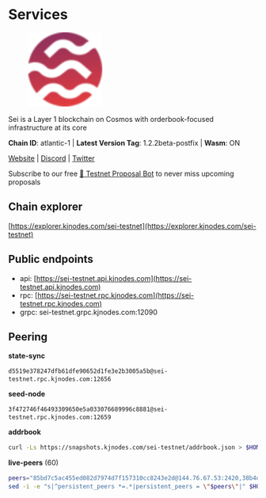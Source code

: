 # Services

<figure><img src="https://raw.githubusercontent.com/kj89/cosmos-images/main/logos/sei.png" width="150" alt=""><figcaption></figcaption></figure>

Sei is a Layer 1 blockchain on Cosmos with orderbook-focused infrastructure at its core

**Chain ID**: atlantic-1 | **Latest Version Tag**: 1.2.2beta-postfix | **Wasm**: ON

[Website](https://www.seinetwork.io) | [Discord](https://discord.gg/sei) | [Twitter](https://twitter.com/SeiNetwork)



Subscribe to our free [🤖 Testnet Proposal Bot](https://t.me/kjnodes_testnet_proposal_bot) to never miss upcoming proposals


## Chain explorer
[https://explorer.kjnodes.com/sei-testnet](https://explorer.kjnodes.com/sei-testnet)

## Public endpoints

* api: [https://sei-testnet.api.kjnodes.com](https://sei-testnet.api.kjnodes.com)
* rpc: [https://sei-testnet.rpc.kjnodes.com](https://sei-testnet.rpc.kjnodes.com)
* grpc: sei-testnet.grpc.kjnodes.com:12090

## Peering

**state-sync**

```text
d5519e378247dfb61dfe90652d1fe3e2b3005a5b@sei-testnet.rpc.kjnodes.com:12656
```

**seed-node**

```text
3f472746f46493309650e5a033076689996c8881@sei-testnet.rpc.kjnodes.com:12659
```

**addrbook**
```bash
curl -Ls https://snapshots.kjnodes.com/sei-testnet/addrbook.json > $HOME/.sei/config/addrbook.json
```

**live-peers** (60)
```bash
peers="85bd7c5ac455ed082d7974d7f157310cc8243e2d@144.76.67.53:2420,38b4d78c7d6582fb170f6c19330a7e37e6964212@5.9.147.22:46656,e8f7366b0c93359a241891f287552beafd69db2e@65.108.199.62:12656,b91fe8739e731d1bca270fabc5cc50ff26699c56@43.131.17.146:26656,2f04f9f3e3ce6e4904c855b96ab53f31c8de769b@135.181.147.1:26656,3bbf7adefda7d1b430f25759a42be2296fc7b74a@65.108.72.233:26556,d2f5f6db0554c297a1104bd452b6182d3f851d1e@65.109.35.116:26656,04a35de11d1abf47e729b0dde2e1d90ed922ab78@65.108.195.29:26686,5401e2589f554076c2d4eb4ca99650c6616c0a30@178.239.197.187:26656,853788cfa77b45d8ec7bcd33d99ae763bc707697@194.146.12.50:10143,411d4df7b86dd9737fb738e1b6a027e05256c3dc@95.217.182.223:24656,55632b262f77e7bdb6aa584293e69426349ef833@65.108.78.116:12656,5deda0a64001c36c4f4c82f08dce7f9e9284221f@5.161.61.243:24656,1dd91ce29a1f296a1e5dd9533c06a311b0b604f6@65.108.231.124:14656,18aa77155b50a72c675bbd3f4e21ceaabbc197a5@217.76.61.182:12656,b6bbd640a7bb36a10b242d8cbd2b714371a6f790@141.94.138.48:26667,bbbb471dd787b973de4804e8b805a143838fd95c@5.78.40.113:24656,c2c02622883f3f3bb56e770b795cce1776b35964@65.109.85.170:31656,6d22e4599897c899530be1c04e6e02d233bc9aee@161.35.216.173:12656,b1f7e49b8fd8565cab4cb4c4a0d365c5aeb19c38@65.21.225.178:26656,9251342e028b0d2dd8dfc8819d6943ae2a488a2b@5.9.63.216:26656,675dd7d4308c2e93d9b789c873541e1e1774251d@65.108.233.102:26656,23566c31c1a4f852eb581cee56ce68b4b77756b1@195.201.197.4:12656,78ea9a4f0ddb84de561b1358e4d1627850fbaf4c@159.89.205.107:12656,d3c42977ad0ff31c70e4cc96ec8c9243a650b824@65.109.71.35:27656,635c32b8c21b35b62570b4155fa9425f8e4358cf@65.108.206.45:26656,3eeaed541adc2b75947db6ccde91ea70e5d2a3c4@65.109.31.55:45656,ca5ac4c16497343f9b0a27c27435ec6bd9c7dcef@52.194.8.37:26656,62ecc461e078d4bd74b1e6aa0497a4ed5cdcb8c7@65.109.85.155:12656,d949da32bd77e472168a14dc65b1f9b13a075cc1@34.124.245.127:26656,1fc581acd401fb38d1f0c1a4b57ece6c096b3a98@142.132.253.112:14656,d530ce66d57a291c15e7cea39419eef0771c710f@65.109.11.205:24656,a541b059e17aea3bd4843314937036544bd6a838@135.181.251.102:26656,3bb02c353ef3178cd6779a4b608f597538f21126@162.62.233.113:26656,9c534ecc23549a6d2c9cd8f210dcac704c3bb4b2@65.109.112.178:27656,9002c72bf0c83d89f564223bb9b96ccaf6a1a0fe@65.108.237.232:27656,efa769dde3f31d84f2587e3ec09a09014bb0437b@84.21.171.200:12656,38dcbc018101b0dbe5dff69f3d9aeb028fcef338@95.217.233.32:26656,0d011b164a5797784cadf6837de162b9ce282ed0@65.109.92.241:20036,873a358b46b07c0c7c0280397a5ad27954a10633@162.19.238.186:26656,794b45a9ff3d30fdf44f9277775a58f61a2a59b9@148.251.11.99:12656,07ebac18694e8026a87231a81422d9edf497c3ae@65.21.132.27:29186,32bd80fe84f92702494976b894404663e12a7152@162.55.223.23:12656,598683560dbb91182be65b489734af9777683416@159.69.125.201:26656,19ee78b596421bad8f454275b45733301b55f0ef@3.101.69.132:26656,558c8143cf633b07a36c2bc3d148707aa05cd240@23.81.180.195:36656,c542c905caa475de4fd9ecca401af29dab5dbee5@135.181.59.162:11956,c7b9b656be19c0d2944c14a9b2a87856c7dcc5e3@54.241.145.170:26656,cd69b96a93de9cb9b91fe45ffa0be4b34e3d1880@65.109.85.226:7000,1f11577400a5caadedc01261e0f4902983445fb1@188.165.221.155:26656,bd502966bcc7866969f5230a02a3c35c31246d05@213.239.217.52:31656,d3e6b2485e788896f0001aee3b7a676f34358255@54.153.69.93:26656,68cb8543aa50c873fd79431c12e4436a5355ae90@148.251.47.69:12656,59f888f410408d559c730ee137a9dda048329aa1@65.21.7.111:26656,1f54305ee9577e2426ac40c1693b6c6620415524@93.189.30.113:26656,875f32f45e88371cd4b575d86c064d8afa9410e8@194.163.158.144:26656,3c690730729c444a197587bd9d510db138b7cf92@142.132.163.93:26656,d897e022db9f57f9017f11f307b6a9f5dcbc6e08@116.202.161.165:31656,ca72209dded4120da636703728832193ed3e8d87@154.53.42.141:26656,d5519e378247dfb61dfe90652d1fe3e2b3005a5b@65.109.68.190:12656"
sed -i -e "s|^persistent_peers *=.*|persistent_peers = \"$peers\"|" $HOME/.sei/config/config.toml
```
